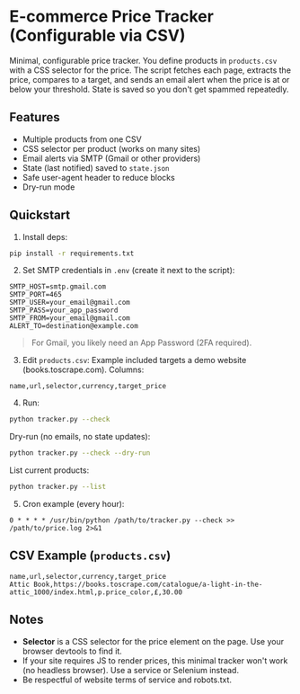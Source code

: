 # E-commerce Price Tracker (Configurable via CSV)

Minimal, configurable price tracker. You define products in `products.csv` with a CSS selector for the price.
The script fetches each page, extracts the price, compares to a target, and sends an email alert when the price
is at or below your threshold. State is saved so you don't get spammed repeatedly.

## Features
- Multiple products from one CSV
- CSS selector per product (works on many sites)
- Email alerts via SMTP (Gmail or other providers)
- State (last notified) saved to `state.json`
- Safe user-agent header to reduce blocks
- Dry-run mode

## Quickstart

1) Install deps:
```bash
pip install -r requirements.txt
```

2) Set SMTP credentials in `.env` (create it next to the script):
```
SMTP_HOST=smtp.gmail.com
SMTP_PORT=465
SMTP_USER=your_email@gmail.com
SMTP_PASS=your_app_password
SMTP_FROM=your_email@gmail.com
ALERT_TO=destination@example.com
```

> For Gmail, you likely need an App Password (2FA required).

3) Edit `products.csv`:
Example included targets a demo website (books.toscrape.com).
Columns:
```
name,url,selector,currency,target_price
```

4) Run:
```bash
python tracker.py --check
```
Dry-run (no emails, no state updates):
```bash
python tracker.py --check --dry-run
```

List current products:
```bash
python tracker.py --list
```

5) Cron example (every hour):
```
0 * * * * /usr/bin/python /path/to/tracker.py --check >> /path/to/price.log 2>&1
```

## CSV Example (`products.csv`)
```
name,url,selector,currency,target_price
Attic Book,https://books.toscrape.com/catalogue/a-light-in-the-attic_1000/index.html,p.price_color,£,30.00
```

## Notes
- **Selector** is a CSS selector for the price element on the page. Use your browser devtools to find it.
- If your site requires JS to render prices, this minimal tracker won't work (no headless browser). Use a service or Selenium instead.
- Be respectful of website terms of service and robots.txt.

